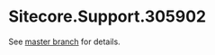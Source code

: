 # Sitecore.Support.305902

See [master branch](https://github.com/sitecoresupport/Sitecore.Support.305902) for details.